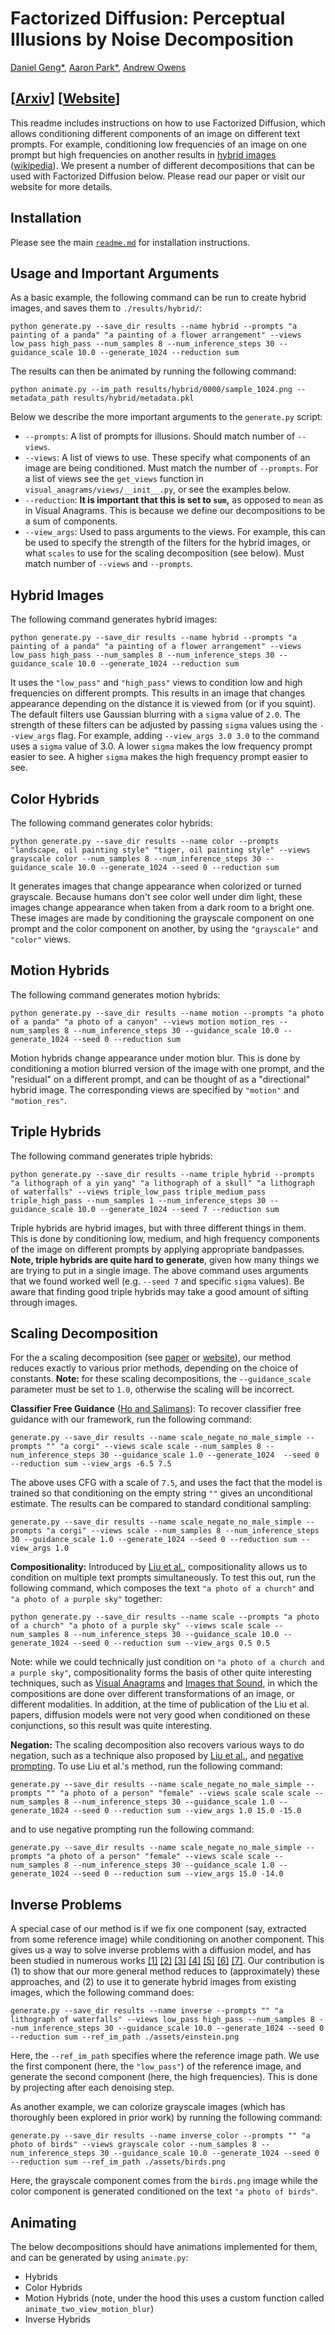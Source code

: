 # Factorized Diffusion: Perceptual Illusions by Noise Decomposition

[Daniel Geng*](https://dangeng.github.io/), [Aaron Park*](https://inbumpark.github.io/), [Andrew Owens](https://andrewowens.com/)

## [[Arxiv](https://arxiv.org/abs/2404.11615)] [[Website](https://dangeng.github.io/factorized_diffusion/)]

This readme includes instructions on how to use Factorized Diffusion, which allows conditioning different components of an image on different text prompts. For example, conditioning low frequencies of an image on one prompt but high frequencies on another results in [hybrid images](https://stanford.edu/class/ee367/reading/OlivaTorralb_Hybrid_Siggraph06.pdf) ([wikipedia](https://en.wikipedia.org/wiki/Hybrid_image)). We present a number of different decompositions that can be used with Factorized Diffusion below. Please read our paper or visit our website for more details.

## Installation

Please see the main [`readme.md`](https://github.com/dangeng/visual_anagrams) for installation instructions.

## Usage and Important Arguments

As a basic example, the following command can be run to create hybrid images, and saves them to `./results/hybrid/`:

```
python generate.py --save_dir results --name hybrid --prompts "a painting of a panda" "a painting of a flower arrangement" --views low_pass high_pass --num_samples 8 --num_inference_steps 30 --guidance_scale 10.0 --generate_1024 --reduction sum
```

The results can then be animated by running the following command:

```
python animate.py --im_path results/hybrid/0000/sample_1024.png --metadata_path results/hybrid/metadata.pkl
```

Below we describe the more important arguments to the `generate.py` script:

- `--prompts`: A list of prompts for illusions. Should match number of `--views`.
- `--views`: A list of views to use. These specify what components of an image are being conditioned. Must match the number of `--prompts`. For a list of views see the `get_views` function in `visual_anagrams/views/__init__.py`, or see the examples below.
- `--reduction`: **It is important that this is set to `sum`,** as opposed to `mean` as in Visual Anagrams. This is because we define our decompositions to be a sum of components.
- `--view_args`: Used to pass arguments to the views. For example, this can be used to specify the strength of the filters for the hybrid images, or what `scales` to use for the scaling decomposition (see below). Must match number of `--views` and `--prompts`.

## Hybrid Images

The following command generates hybrid images:

```
python generate.py --save_dir results --name hybrid --prompts "a painting of a panda" "a painting of a flower arrangement" --views low_pass high_pass --num_samples 8 --num_inference_steps 30 --guidance_scale 10.0 --generate_1024 --reduction sum
```

It uses the `"low_pass"` and `"high_pass"` views to condition low and high frequencies on different prompts. This results in an image that changes appearance depending on the distance it is viewed from (or if you squint). The default filters use Gaussian blurring with a `sigma` value of `2.0`. The strength of these filters can be adjusted by passing `sigma` values using the `--view_args` flag. For example, adding `--view_args 3.0 3.0` to the command uses a `sigma` value of 3.0. A lower `sigma` makes the low frequency prompt easier to see. A higher `sigma` makes the high frequency prompt easier to see.

## Color Hybrids

The following command generates color hybrids:

```
python generate.py --save_dir results --name color --prompts "landscape, oil painting style" "tiger, oil painting style" --views grayscale color --num_samples 8 --num_inference_steps 30 --guidance_scale 10.0 --generate_1024 --seed 0 --reduction sum
```

It generates images that change appearance when colorized or turned grayscale. Because humans don't see color well under dim light, these images change appearance when taken from a dark room to a bright one. These images are made by conditioning the grayscale component on one prompt and the color component on another, by using the `"grayscale"` and `"color"` views. 

## Motion Hybrids

The following command generates motion hybrids:

```
python generate.py --save_dir results --name motion --prompts "a photo of a panda" "a photo of a canyon" --views motion motion_res --num_samples 8 --num_inference_steps 30 --guidance_scale 10.0 --generate_1024 --seed 0 --reduction sum
```

Motion hybrids change appearance under motion blur. This is done by conditioning a motion blurred version of the image with one prompt, and the "residual" on a different prompt, and can be thought of as a "directional" hybrid image. The corresponding views are specified by `"motion"` and `"motion_res"`.

## Triple Hybrids

The following command generates triple hybrids:

```
python generate.py --save_dir results --name triple_hybrid --prompts "a lithograph of a yin yang" "a lithograph of a skull" "a lithograph of waterfalls" --views triple_low_pass triple_medium_pass triple_high_pass --num_samples 1 --num_inference_steps 30 --guidance_scale 10.0 --generate_1024 --seed 7 --reduction sum
```

Triple hybrids are hybrid images, but with three different things in them. This is done by conditioning low, medium, and high frequency components of the image on different prompts by applying appropriate bandpasses. **Note, triple hybrids are quite hard to generate**, given how many things we are trying to put in a single image. The above command uses arguments that we found worked well (e.g. `--seed 7` and specific `sigma` values). Be aware that finding good triple hybrids may take a good amount of sifting through images.

## Scaling Decomposition

For the a scaling decomposition (see [paper](https://arxiv.org/abs/2404.11615) or [website](https://dangeng.github.io/factorized_diffusion/)), our method reduces exactly to various prior methods, depending on the choice of constants. **Note:** for these scaling decompositions, the `--guidance_scale` parameter must be set to `1.0`, otherwise the scaling will be incorrect.

**Classifier Free Guidance** ([Ho and Salimans](https://arxiv.org/abs/2207.12598)): To recover classifier free guidance with our framework, run the following command:

```
generate.py --save_dir results --name scale_negate_no_male_simple --prompts "" "a corgi" --views scale scale --num_samples 8 --num_inference_steps 30 --guidance_scale 1.0 --generate_1024  --seed 0 --reduction sum --view_args -6.5 7.5
```

The above uses CFG with a scale of `7.5`, and uses the fact that the model is trained so that conditioning on the empty string `""` gives an unconditional estimate. The results can be compared to standard conditional sampling:

```
generate.py --save_dir results --name scale_negate_no_male_simple --prompts "a corgi" --views scale --num_samples 8 --num_inference_steps 30 --guidance_scale 1.0 --generate_1024 --seed 0 --reduction sum --view_args 1.0 
```

**Compositionality:** Introduced by [Liu et al.](https://energy-based-model.github.io/Compositional-Visual-Generation-with-Composable-Diffusion-Models/), compositionality allows us to condition on multiple text prompts simultaneously. To test this out, run the following command, which composes the text `"a photo of a church"` and `"a photo of a purple sky"` together:

```
python generate.py --save_dir results --name scale --prompts "a photo of a church" "a photo of a purple sky" --views scale scale --num_samples 8 --num_inference_steps 30 --guidance_scale 10.0 --generate_1024 --seed 0 --reduction sum --view_args 0.5 0.5
```

Note: while we could technically just condition on `"a photo of a church and a purple sky"`, compositionality forms the basis of other quite interesting techniques, such as [Visual Anagrams](https://dangeng.github.io/visual_anagrams/) and [Images that Sound](https://ificl.github.io/images-that-sound/), in which the compositions are done over different transformations of an image, or different modalities. In addition, at the time of publication of the Liu et al. papers, diffusion models were not very good when conditioned on these conjunctions, so this result was quite interesting.

**Negation:** The scaling decomposition also recovers various ways to do negation, such as a technique also proposed by [Liu et al.](https://energy-based-model.github.io/Compositional-Visual-Generation-with-Composable-Diffusion-Models/), and [negative prompting](https://github.com/AUTOMATIC1111/stable-diffusion-webui/wiki/Negative-prompt). To use Liu et al.'s method, run the following command:

```
generate.py --save_dir results --name scale_negate_no_male_simple --prompts "" "a photo of a person" "female" --views scale scale scale --num_samples 8 --num_inference_steps 30 --guidance_scale 1.0 --generate_1024 --seed 0 --reduction sum --view_args 1.0 15.0 -15.0
```

and to use negative prompting run the following command:

```
generate.py --save_dir results --name scale_negate_no_male_simple --prompts "a photo of a person" "female" --views scale scale --num_samples 8 --num_inference_steps 30 --guidance_scale 1.0 --generate_1024 --seed 0 --reduction sum --view_args 15.0 -14.0
```

## Inverse Problems

A special case of our method is if we fix one component (say, extracted from some reference image) while conditioning on another component. This gives us a way to solve inverse problems with a diffusion model, and has been studied in numerous works [[1]](https://arxiv.org/abs/2011.13456) [[2]](https://arxiv.org/abs/2112.05146) [[3]](https://arxiv.org/abs/2201.11793) [[4]](https://arxiv.org/abs/2201.09865) [[5]](https://arxiv.org/abs/2212.00490) [[6]](https://arxiv.org/abs/2108.02938) [[7]](https://arxiv.org/abs/2206.02779). Our contribution is (1) to show that our more general method reduces to (approximately) these approaches, and (2) to use it to generate hybrid images from existing images, which the following command does:

```
generate.py --save_dir results --name inverse --prompts "" "a lithograph of waterfalls" --views low_pass high_pass --num_samples 8 --num_inference_steps 30 --guidance_scale 10.0 --generate_1024 --seed 0 --reduction sum --ref_im_path ./assets/einstein.png
```

Here, the `--ref_im_path` specifies where the reference image path. We use the first component (here, the `"low_pass"`) of the reference image, and generate the second component (here, the high frequencies). This is done by projecting after each denoising step.

As another example, we can colorize grayscale images (which has thoroughly been explored in prior work) by running the following command:

```
generate.py --save_dir results --name inverse_color --prompts "" "a photo of birds" --views grayscale color --num_samples 8 --num_inference_steps 30 --guidance_scale 10.0 --generate_1024 --seed 0 --reduction sum --ref_im_path ./assets/birds.png
```

Here, the grayscale component comes from the `birds.png` image while the color component is generated conditioned on the text `"a photo of birds"`.


## Animating

The below decompositions should have animations implemented for them, and can be generated by using `animate.py`:

- Hybrids
- Color Hybrids
- Motion Hybrids (note, under the hood this uses a custom function called `animate_two_view_motion_blur`)
- Inverse Hybrids